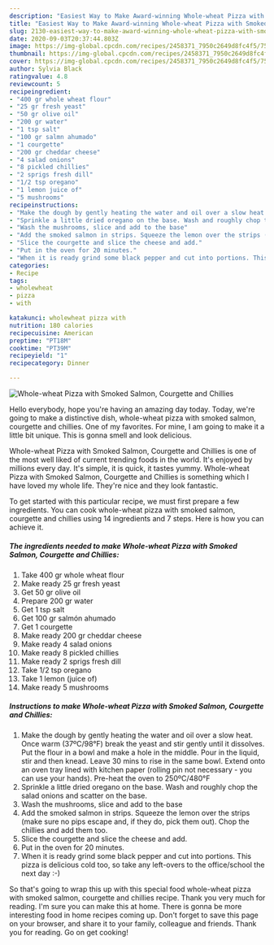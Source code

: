 ```yaml
---
description: "Easiest Way to Make Award-winning Whole-wheat Pizza with Smoked Salmon, Courgette and Chillies"
title: "Easiest Way to Make Award-winning Whole-wheat Pizza with Smoked Salmon, Courgette and Chillies"
slug: 2130-easiest-way-to-make-award-winning-whole-wheat-pizza-with-smoked-salmon-courgette-and-chillies
date: 2020-09-03T20:37:44.803Z
image: https://img-global.cpcdn.com/recipes/2458371_7950c2649d8fc4f5/751x532cq70/whole-wheat-pizza-with-smoked-salmon-courgette-and-chillies-recipe-main-photo.jpg
thumbnail: https://img-global.cpcdn.com/recipes/2458371_7950c2649d8fc4f5/751x532cq70/whole-wheat-pizza-with-smoked-salmon-courgette-and-chillies-recipe-main-photo.jpg
cover: https://img-global.cpcdn.com/recipes/2458371_7950c2649d8fc4f5/751x532cq70/whole-wheat-pizza-with-smoked-salmon-courgette-and-chillies-recipe-main-photo.jpg
author: Sylvia Black
ratingvalue: 4.8
reviewcount: 5
recipeingredient:
- "400 gr whole wheat flour"
- "25 gr fresh yeast"
- "50 gr olive oil"
- "200 gr water"
- "1 tsp salt"
- "100 gr salmn ahumado"
- "1 courgette"
- "200 gr cheddar cheese"
- "4 salad onions"
- "8 pickled chillies"
- "2 sprigs fresh dill"
- "1/2 tsp oregano"
- "1 lemon juice of"
- "5 mushrooms"
recipeinstructions:
- "Make the dough by gently heating the water and oil over a slow heat. Once warm (37ºC/98°F) break the yeast and stir gently until it dissolves. Put the flour in a bowl and make a hole in the middle. Pour in the liquid, stir and then knead. Leave 30 mins to rise in the same bowl. Extend onto an oven tray lined with kitchen paper (rolling pin not necessary - you can use your hands). Pre-heat the oven to 250ºC/480°F"
- "Sprinkle a little dried oregano on the base. Wash and roughly chop the salad onions and scatter on the base."
- "Wash the mushrooms, slice and add to the base"
- "Add the smoked salmon in strips. Squeeze the lemon over the strips (make sure no pips escape and, if they do, pick them out). Chop the chillies and add them too."
- "Slice the courgette and slice the cheese and add."
- "Put in the oven for 20 minutes."
- "When it is ready grind some black pepper and cut into portions. This pizza is delicious cold too, so take any left-overs to the office/school the next day :-)"
categories:
- Recipe
tags:
- wholewheat
- pizza
- with

katakunci: wholewheat pizza with 
nutrition: 180 calories
recipecuisine: American
preptime: "PT18M"
cooktime: "PT39M"
recipeyield: "1"
recipecategory: Dinner

---
```



![Whole-wheat Pizza with Smoked Salmon, Courgette and Chillies](https://img-global.cpcdn.com/recipes/2458371_7950c2649d8fc4f5/751x532cq70/whole-wheat-pizza-with-smoked-salmon-courgette-and-chillies-recipe-main-photo.jpg)

Hello everybody, hope you're having an amazing day today. Today, we're going to make a distinctive dish, whole-wheat pizza with smoked salmon, courgette and chillies. One of my favorites. For mine, I am going to make it a little bit unique. This is gonna smell and look delicious.



Whole-wheat Pizza with Smoked Salmon, Courgette and Chillies is one of the most well liked of current trending foods in the world. It's enjoyed by millions every day. It's simple, it is quick, it tastes yummy. Whole-wheat Pizza with Smoked Salmon, Courgette and Chillies is something which I have loved my whole life. They're nice and they look fantastic.


To get started with this particular recipe, we must first prepare a few ingredients. You can cook whole-wheat pizza with smoked salmon, courgette and chillies using 14 ingredients and 7 steps. Here is how you can achieve it.

<!--inarticleads1-->

##### The ingredients needed to make Whole-wheat Pizza with Smoked Salmon, Courgette and Chillies:

1. Take 400 gr whole wheat flour
1. Make ready 25 gr fresh yeast
1. Get 50 gr olive oil
1. Prepare 200 gr water
1. Get 1 tsp salt
1. Get 100 gr salmón ahumado
1. Get 1 courgette
1. Make ready 200 gr cheddar cheese
1. Make ready 4 salad onions
1. Make ready 8 pickled chillies
1. Make ready 2 sprigs fresh dill
1. Take 1/2 tsp oregano
1. Take 1 lemon (juice of)
1. Make ready 5 mushrooms




<!--inarticleads2-->

##### Instructions to make Whole-wheat Pizza with Smoked Salmon, Courgette and Chillies:

1. Make the dough by gently heating the water and oil over a slow heat. Once warm (37ºC/98°F) break the yeast and stir gently until it dissolves. Put the flour in a bowl and make a hole in the middle. Pour in the liquid, stir and then knead. Leave 30 mins to rise in the same bowl. Extend onto an oven tray lined with kitchen paper (rolling pin not necessary - you can use your hands). Pre-heat the oven to 250ºC/480°F
1. Sprinkle a little dried oregano on the base. Wash and roughly chop the salad onions and scatter on the base.
1. Wash the mushrooms, slice and add to the base
1. Add the smoked salmon in strips. Squeeze the lemon over the strips (make sure no pips escape and, if they do, pick them out). Chop the chillies and add them too.
1. Slice the courgette and slice the cheese and add.
1. Put in the oven for 20 minutes.
1. When it is ready grind some black pepper and cut into portions. This pizza is delicious cold too, so take any left-overs to the office/school the next day :-)




So that's going to wrap this up with this special food whole-wheat pizza with smoked salmon, courgette and chillies recipe. Thank you very much for reading. I'm sure you can make this at home. There is gonna be more interesting food in home recipes coming up. Don't forget to save this page on your browser, and share it to your family, colleague and friends. Thank you for reading. Go on get cooking!
